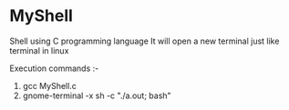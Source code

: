 # MyShell
Shell using C programming language
It will open a new terminal just like terminal in linux

Execution commands :-
  1.	gcc MyShell.c
  2.	gnome-terminal -x sh -c "./a.out; bash"
